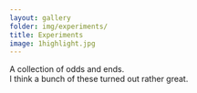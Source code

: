 ```yaml
---
layout: gallery
folder: img/experiments/
title: Experiments
image: 1highlight.jpg
---
```

A collection of odds and ends.<br>I think a bunch of these turned out rather great.